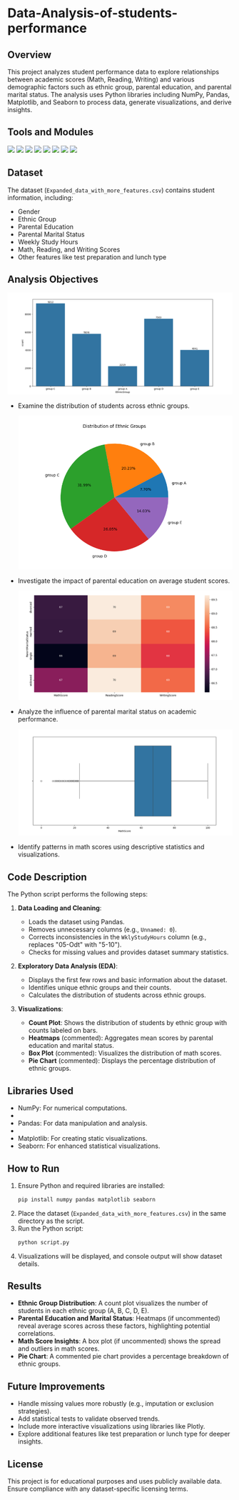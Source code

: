 # Data-Analysis-of-students-performance

## Overview
This project analyzes student performance data to explore relationships between academic scores (Math, Reading, Writing) and various demographic factors such as ethnic group, parental education, and parental marital status. The analysis uses Python libraries including NumPy, Pandas, Matplotlib, and Seaborn to process data, generate visualizations, and derive insights.


## Tools and Modules 
![](https://img.shields.io/badge/Programming_Language-Python-cyan.svg)
![](https://img.shields.io/badge/Tool_Used-matplotlib-orange.svg)
![](https://img.shields.io/badge/Tool_Used-seaborn-darkblue.svg)
![](https://img.shields.io/badge/Tool_Used-pandas-pink.svg)
![](https://img.shields.io/badge/Tool_Used-numpy-darkpink.svg)
![](https://img.shields.io/badge/Python_Version-3.10.1-blue.svg)
![](https://img.shields.io/badge/Application-Analysis-lemon.svg)
![](https://img.shields.io/badge/Status-Complete-green.svg)


## Dataset
The dataset (`Expanded_data_with_more_features.csv`) contains student information, including:
- Gender
- Ethnic Group
- Parental Education
- Parental Marital Status
- Weekly Study Hours
- Math, Reading, and Writing Scores
- Other features like test preparation and lunch type

## Analysis Objectives

 <div align="center">
  <img src="Capture128.PNG" alt="DevOpsShack Banner">
</div>

- Examine the distribution of students across ethnic groups.
  
   <div align="center">
  <img src="Capture127.PNG" alt="DevOpsShack Banner">
</div>

- Investigate the impact of parental education on average student scores.
  
  <div align="center">
  <img src="Capture125.PNG" alt="DevOpsShack Banner">
</div>

- Analyze the influence of parental marital status on academic performance.
  
   <div align="center">
  <img src="Capture126.PNG" alt="DevOpsShack Banner">
</div>

- Identify patterns in math scores using descriptive statistics and visualizations.
 

## Code Description
The Python script performs the following steps:
1. **Data Loading and Cleaning**:
   - Loads the dataset using Pandas.
   - Removes unnecessary columns (e.g., `Unnamed: 0`).
   - Corrects inconsistencies in the `WklyStudyHours` column (e.g., replaces "05-Odt" with "5-10").
   - Checks for missing values and provides dataset summary statistics.

2. **Exploratory Data Analysis (EDA)**:
   - Displays the first few rows and basic information about the dataset.
   - Identifies unique ethnic groups and their counts.
   - Calculates the distribution of students across ethnic groups.

3. **Visualizations**:
   - **Count Plot**: Shows the distribution of students by ethnic group with counts labeled on bars.
   - **Heatmaps** (commented): Aggregates mean scores by parental education and marital status.
   - **Box Plot** (commented): Visualizes the distribution of math scores.
   - **Pie Chart** (commented): Displays the percentage distribution of ethnic groups.

## Libraries Used
- NumPy: For numerical computations.
- 
- Pandas: For data manipulation and analysis.
- 
- Matplotlib: For creating static visualizations.
- Seaborn: For enhanced statistical visualizations.

## How to Run
1. Ensure Python and required libraries are installed:
   ```bash
   pip install numpy pandas matplotlib seaborn
   ```
2. Place the dataset (`Expanded_data_with_more_features.csv`) in the same directory as the script.
3. Run the Python script:
   ```bash
   python script.py
   ```
4. Visualizations will be displayed, and console output will show dataset details.

## Results
- **Ethnic Group Distribution**: A count plot visualizes the number of students in each ethnic group (A, B, C, D, E).
- **Parental Education and Marital Status**: Heatmaps (if uncommented) reveal average scores across these factors, highlighting potential correlations.
- **Math Score Insights**: A box plot (if uncommented) shows the spread and outliers in math scores.
- **Pie Chart**: A commented pie chart provides a percentage breakdown of ethnic groups.



## Future Improvements
- Handle missing values more robustly (e.g., imputation or exclusion strategies).
- Add statistical tests to validate observed trends.
- Include more interactive visualizations using libraries like Plotly.
- Explore additional features like test preparation or lunch type for deeper insights.

## License
This project is for educational purposes and uses publicly available data. Ensure compliance with any dataset-specific licensing terms.

